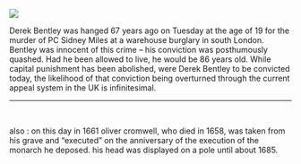 
![](https://s3.amazonaws.com/johannesk.com/2020/img/necropolitics.jpg)

Derek Bentley was hanged 67 years ago on Tuesday at the age of 19 for the murder of PC Sidney Miles at a warehouse burglary in south London. Bentley was innocent of this crime – his conviction was posthumously quashed. Had he been allowed to live, he would be 86 years old. While capital punishment has been abolished, were Derek Bentley to be convicted today, the likelihood of that conviction being overturned through the current appeal system in the UK is infinitesimal.

----------------------

<p>&nbsp;<p>

also : on this day in 1661 oliver cromwell, who died in 1658, was taken from his grave and “executed” on the anniversary of the execution of the monarch he deposed. his head was displayed on a pole until about 1685.
